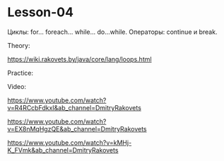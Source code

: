 # Lesson-04

Циклы: for... foreach... while... do...while. Операторы: continue и break.

Theory:

https://wiki.rakovets.by/java/core/lang/loops.html

Practice:



Video:

https://www.youtube.com/watch?v=R4RCcbFdkxI&ab_channel=DmitryRakovets

https://www.youtube.com/watch?v=EX8nMqHgzQE&ab_channel=DmitryRakovets

https://www.youtube.com/watch?v=kMHj-K_FVmk&ab_channel=DmitryRakovets
